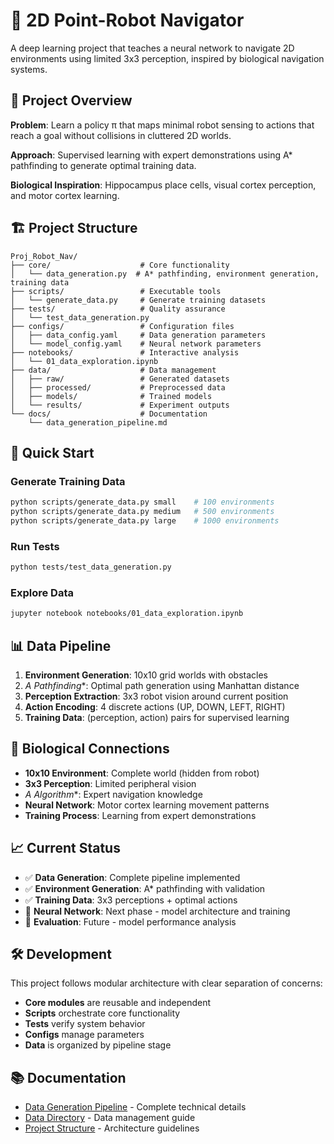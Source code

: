 # 🧠 2D Point-Robot Navigator

A deep learning project that teaches a neural network to navigate 2D environments using limited 3x3 perception, inspired by biological navigation systems.

## 🎯 Project Overview

**Problem**: Learn a policy π that maps minimal robot sensing to actions that reach a goal without collisions in cluttered 2D worlds.

**Approach**: Supervised learning with expert demonstrations using A* pathfinding to generate optimal training data.

**Biological Inspiration**: Hippocampus place cells, visual cortex perception, and motor cortex learning.

## 🏗️ Project Structure

```
Proj_Robot_Nav/
├── core/                    # Core functionality
│   └── data_generation.py  # A* pathfinding, environment generation, training data
├── scripts/                 # Executable tools
│   └── generate_data.py     # Generate training datasets
├── tests/                   # Quality assurance
│   └── test_data_generation.py
├── configs/                 # Configuration files
│   ├── data_config.yaml     # Data generation parameters
│   └── model_config.yaml    # Neural network parameters
├── notebooks/               # Interactive analysis
│   └── 01_data_exploration.ipynb
├── data/                    # Data management
│   ├── raw/                 # Generated datasets
│   ├── processed/           # Preprocessed data
│   ├── models/              # Trained models
│   └── results/             # Experiment outputs
└── docs/                    # Documentation
    └── data_generation_pipeline.md
```

## 🚀 Quick Start

### Generate Training Data
```bash
python scripts/generate_data.py small    # 100 environments
python scripts/generate_data.py medium   # 500 environments  
python scripts/generate_data.py large    # 1000 environments
```

### Run Tests
```bash
python tests/test_data_generation.py
```

### Explore Data
```bash
jupyter notebook notebooks/01_data_exploration.ipynb
```

## 📊 Data Pipeline

1. **Environment Generation**: 10x10 grid worlds with obstacles
2. **A* Pathfinding**: Optimal path generation using Manhattan distance
3. **Perception Extraction**: 3x3 robot vision around current position
4. **Action Encoding**: 4 discrete actions (UP, DOWN, LEFT, RIGHT)
5. **Training Data**: (perception, action) pairs for supervised learning

## 🧠 Biological Connections

- **10x10 Environment**: Complete world (hidden from robot)
- **3x3 Perception**: Limited peripheral vision
- **A* Algorithm**: Expert navigation knowledge
- **Neural Network**: Motor cortex learning movement patterns
- **Training Process**: Learning from expert demonstrations

## 📈 Current Status

- ✅ **Data Generation**: Complete pipeline implemented
- ✅ **Environment Generation**: A* pathfinding with validation
- ✅ **Training Data**: 3x3 perceptions + optimal actions
- 🔄 **Neural Network**: Next phase - model architecture and training
- 🔄 **Evaluation**: Future - model performance analysis

## 🛠️ Development

This project follows modular architecture with clear separation of concerns:
- **Core modules** are reusable and independent
- **Scripts** orchestrate core functionality
- **Tests** verify system behavior
- **Configs** manage parameters
- **Data** is organized by pipeline stage

## 📚 Documentation

- [Data Generation Pipeline](docs/data_generation_pipeline.md) - Complete technical details
- [Data Directory](data/README.md) - Data management guide
- [Project Structure](.cursor/rules/project-structure.mdc) - Architecture guidelines
